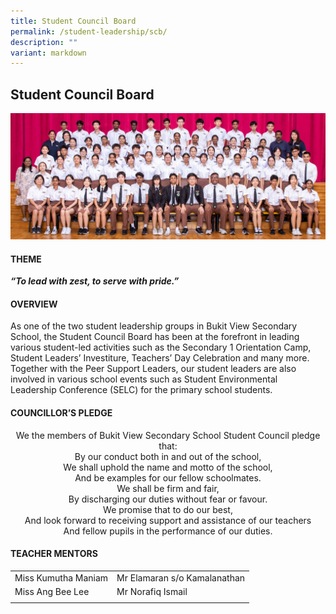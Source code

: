 ```yaml
---
title: Student Council Board
permalink: /student-leadership/scb/
description: ""
variant: markdown
---
```

## Student Council Board

![](/images/CCA%20Page/Group%20Photo/school%20council%20board%20_formal.jpg)

#### THEME

**_“To lead with zest, to serve with pride.”_**

#### OVERVIEW

As one of the two student leadership groups in Bukit View Secondary School, the Student Council Board has been at the forefront in leading various student-led activities such as the Secondary 1 Orientation Camp, Student Leaders’ Investiture, Teachers’ Day Celebration and many more. Together with the Peer Support Leaders, our student leaders are also involved in various school events such as Student Environmental Leadership Conference (SELC) for the primary school students. 
  
#### COUNCILLOR’S PLEDGE

<center>We the members of Bukit View Secondary School Student Council pledge that:  <br>
By our conduct both in and out of the school, <br>
We shall uphold the name and motto of the school, <br>
And be examples for our fellow schoolmates. <br>
We shall be firm and fair, <br>
By discharging our duties without fear or favour. <br>
We promise that to do our best, <br>
And look forward to receiving support and assistance of our teachers <br>
And fellow pupils in the performance of our duties. </center>

#### TEACHER&nbsp;MENTORS

|   |   |
|---|---|
| Miss Kumutha Maniam  | Mr Elamaran s/o Kamalanathan  |
| Miss Ang Bee Lee | Mr Norafiq Ismail |
|   |   |